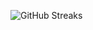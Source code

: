 ![GitHub Streaks](https://github-streaks-mqc9.onrender.com/streak/happilli/image?theme=midnight&cache_bust=1743074199&lang=ja)
